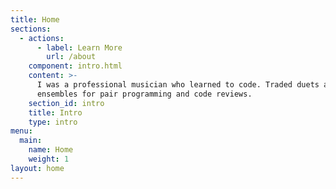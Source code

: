 ```yaml
---
title: Home
sections:
  - actions:
      - label: Learn More
        url: /about
    component: intro.html
    content: >-
      I was a professional musician who learned to code. Traded duets and
      ensembles for pair programming and code reviews.
    section_id: intro
    title: Intro
    type: intro
menu:
  main:
    name: Home
    weight: 1
layout: home
---
```


